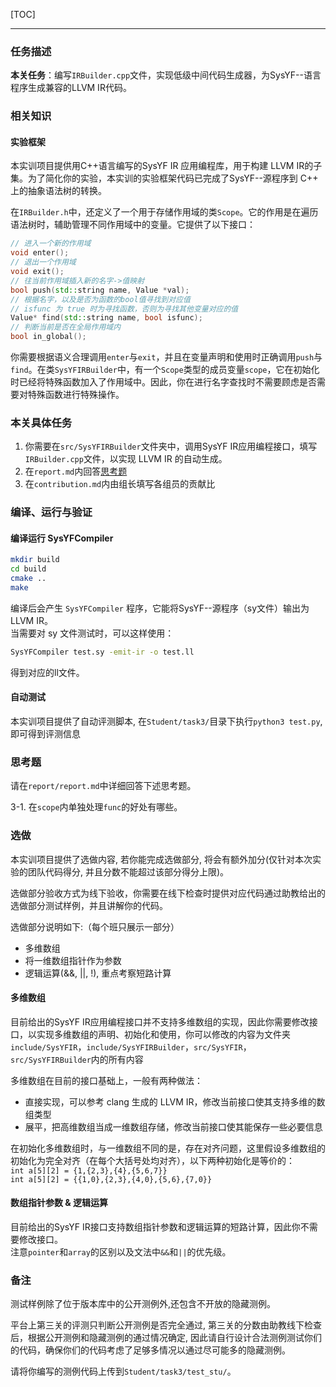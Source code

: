 [TOC]

---

### 任务描述

**本关任务**：编写`IRBuilder.cpp`文件，实现低级中间代码生成器，为SysYF--语言程序生成兼容的LLVM IR代码。

### 相关知识

#### 实验框架

本实训项目提供用C++语言编写的SysYF IR 应用编程库，用于构建 LLVM IR的子集。为了简化你的实验，本实训的实验框架代码已完成了SysYF--源程序到 C++ 上的抽象语法树的转换。

在`IRBuilder.h`中，还定义了一个用于存储作用域的类`Scope`。它的作用是在遍历语法树时，辅助管理不同作用域中的变量。它提供了以下接口：

```cpp
// 进入一个新的作用域
void enter();
// 退出一个作用域
void exit();
// 往当前作用域插入新的名字->值映射
bool push(std::string name, Value *val);
// 根据名字，以及是否为函数的bool值寻找到对应值
// isfunc 为 true 时为寻找函数，否则为寻找其他变量对应的值
Value* find(std::string name, bool isfunc);
// 判断当前是否在全局作用域内
bool in_global();
```

你需要根据语义合理调用`enter`与`exit`，并且在变量声明和使用时正确调用`push`与`find`。在类`SysYFIRBuilder`中，有一个`Scope`类型的成员变量`scope`，它在初始化时已经将特殊函数加入了作用域中。因此，你在进行名字查找时不需要顾虑是否需要对特殊函数进行特殊操作。

### 本关具体任务

1. 你需要在`src/SysYFIRBuilder`文件夹中，调用SysYF IR应用编程接口，填写`IRBuilder.cpp`文件，以实现 LLVM IR 的自动生成。
2. 在`report.md`内回答[思考题](#思考题)
3. 在`contribution.md`内由组长填写各组员的贡献比

### 编译、运行与验证

#### 编译运行 SysYFCompiler

```sh
mkdir build
cd build
cmake ..
make
```

编译后会产生 `SysYFCompiler` 程序，它能将SysYF--源程序（sy文件）输出为LLVM IR。  
当需要对 sy 文件测试时，可以这样使用：

```sh
SysYFCompiler test.sy -emit-ir -o test.ll
```

得到对应的ll文件。

#### 自动测试

本实训项目提供了自动评测脚本, 在`Student/task3/`目录下执行`python3 test.py`, 即可得到评测信息

### 思考题

请在`report/report.md`中详细回答下述思考题。

3-1. 在`scope`内单独处理`func`的好处有哪些。


### 选做

本实训项目提供了选做内容, 若你能完成选做部分, 将会有额外加分(仅针对本次实验的团队代码得分, 并且分数不能超过该部分得分上限)。

选做部分验收方式为线下验收，你需要在线下检查时提供对应代码通过助教给出的选做部分测试样例，并且讲解你的代码。

选做部分说明如下:（每个班只展示一部分）
   - 多维数组
   - 将一维数组指针作为参数
   - 逻辑运算(\&\&, \|\|, \!), 重点考察短路计算

#### 多维数组

目前给出的SysYF IR应用编程接口并不支持多维数组的实现，因此你需要修改接口，以实现多维数组的声明、初始化和使用，你可以修改的内容为文件夹`include/SysYFIR`，`include/SysYFIRBuilder`，`src/SysYFIR`，`src/SysYFIRBuilder`内的所有内容

多维数组在目前的接口基础上，一般有两种做法：  

- 直接实现，可以参考 clang 生成的 LLVM IR，修改当前接口使其支持多维的数组类型
- 展平，把高维数组当成一维数组存储，修改当前接口使其能保存一些必要信息

在初始化多维数组时，与一维数组不同的是，存在对齐问题，这里假设多维数组的初始化为完全对齐（在每个大括号处均对齐），以下两种初始化是等价的：  
`int a[5][2] = {1,{2,3},{4},{5,6,7}}`  
`int a[5][2] = {{1,0},{2,3},{4,0},{5,6},{7,0}}`  

#### 数组指针参数 & 逻辑运算

目前给出的SysYF IR接口支持数组指针参数和逻辑运算的短路计算，因此你不需要修改接口。  
注意`pointer`和`array`的区别以及文法中`&&`和`||`的优先级。

### 备注

测试样例除了位于版本库中的公开测例外,还包含不开放的隐藏测例。

平台上第三关的评测只判断公开测例是否完全通过, 第三关的分数由助教线下检查后，根据公开测例和隐藏测例的通过情况确定, 因此请自行设计合法测例测试你们的代码，确保你们的代码考虑了足够多情况以通过尽可能多的隐藏测例。

请将你编写的测例代码上传到`Student/task3/test_stu/`。